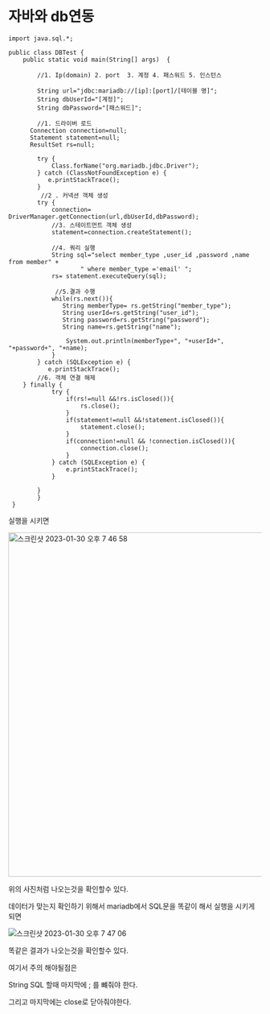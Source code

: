 # 자바와 db연동 

``` 
import java.sql.*;

public class DBTest {
    public static void main(String[] args)  {

        //1. Ip(domain) 2. port  3. 계정 4. 패스워드 5. 인스턴스

        String url="jdbc:mariadb://[ip]:[port]/[테이블 명]";
        String dbUserId="[계정]";
        String dbPassword="[패스워드]";

        //1. 드라이버 로드
      Connection connection=null;
      Statement statement=null;
      ResultSet rs=null;

        try {
            Class.forName("org.mariadb.jdbc.Driver");
        } catch (ClassNotFoundException e) {
           e.printStackTrace();
        }
         //2 . 커넥션 객체 생성
        try {
            connection= DriverManager.getConnection(url,dbUserId,dbPassword);
            //3. 스테이트먼트 객체 생성
            statement=connection.createStatement();

            //4. 쿼리 실행
            String sql="select member_type ,user_id ,password ,name  from member" +
                    " where member_type ='email' ";
            rs= statement.executeQuery(sql);

             //5.결과 수행
            while(rs.next()){
               String memberType= rs.getString("member_type");
               String userId=rs.getString("user_id");
               String password=rs.getString("password");
               String name=rs.getString("name");

                System.out.println(memberType+", "+userId+", "+password+", "+name);
            }
        } catch (SQLException e) {
           e.printStackTrace();
        //6. 객체 연결 해제
    } finally {
            try {
                if(rs!=null &&!rs.isClosed()){
                    rs.close();
                }
                if(statement!=null &&!statement.isClosed()){
                    statement.close();
                }
                if(connection!=null && !connection.isClosed()){
                    connection.close();
                }
            } catch (SQLException e) {
                e.printStackTrace();
            }

        }
        }
 }
```

실행을 시키면 

<img width="684" alt="스크린샷 2023-01-30 오후 7 46 58" src="https://user-images.githubusercontent.com/104719555/215456461-2ec102f3-eb96-49da-ac6a-abe1c7890bf1.png">

위의 사진처럼 나오는것을 확인할수 있다.

데이터가 맞는지 확인하기 위해서 mariadb에서 SQL문을 똑같이 해서 실행을 시키게 되면 

![스크린샷 2023-01-30 오후 7 47 06](https://user-images.githubusercontent.com/104719555/215456600-4a9bfd27-9bbd-42e6-99b6-f59dc008628f.png)

똑같은 결과가 나오는것을 확인할수 있다. 

여기서 주의 해야될점은 

String SQL 할때 마지막에 ; 를 뺴줘야 한다.

그리고 마지막에는 close로 닫아줘야한다. 

